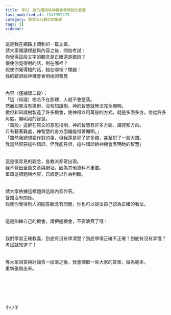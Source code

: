 ```yaml
---
title: 考試：我的錯誤給神機會表明祂的智慧
last_modified_at: 1547992275
category: 教會流行觀念的偏差
tags: []
sidebar: 
---
```


<p>這是我在網路上讀到的一篇文章。<br/>請大家閱讀標題與內容之後，開始考試：<br/>你覺得這段文字的觀念是正確還是錯誤？<br/>假使你覺得對的話，對在哪裡？<br/>假使你覺得錯的話，錯在哪裡？<!--more-->標題：<br/>我的錯誤給神機會表明祂的智慧<br/><br/><br/>內容（僅摘錄二段）：<br/>「這（知識）樹若不在那裡，人就不會墮落。<br/>然而如果沒有撒但，沒有知識樹，神的智慧就無法完全顯明。<br/>撒但和知識樹製造了許多機會，使神得以用萬般的方式，就是多面多方，並從許多角度，顯明祂的智慧。<br/>『萬般』這辭在原文的意思指明，神的智慧有許多方面、講究和方向。<br/>只有藉著難處，神智慧的各方面纔能得著顯明。」<br/>「雖然我總想要作對的事，但我還是犯了許多錯，甚至犯了一些大錯。<br/>我當然恨惡這些錯誤，但我能見證，這些錯誤給神機會表明祂的智慧」<br/><br/><br/>這是很常見的觀念，各教派都常出現。<br/>我不登出全篇文章與網址，因為其他資料不重要。<br/>單單這標題與內容，已經足以作為判斷。<br/><br/><br/>請大家依據這標題與這段內容作答。<br/>答錯沒有關係。<br/>假使你覺得別人的回答觀念有問題，你也可以提出自己認為正確的看法。<br/><br/><br/>這是訓練自己的機會，請把握機會，不要浪費了哦！<br/><br/><br/>我們學習正確教義，到底有沒有學清楚？到底學得正確不正確？到底有沒有弄懂？<br/>考試就知道了！<br/><br/><br/>等大家回答與討論告一段落之後，我會擷取一些大家的答案，做為範本，<br/>重新張貼出來。<br/><br/><br/><br/><br/><br/><br/>小小羊<br/><br/><br/><br/><br/><br/></p>